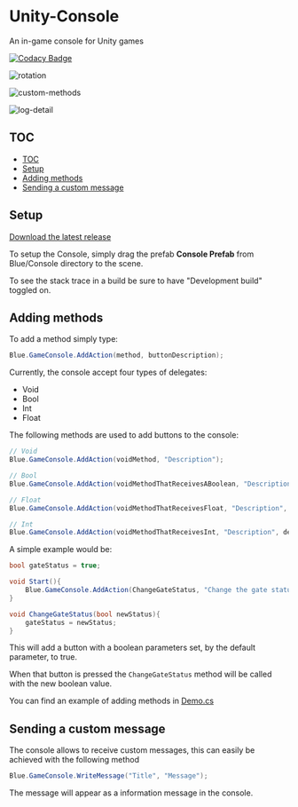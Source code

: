 # Unity-Console
An in-game console for Unity games

[![Codacy Badge](https://api.codacy.com/project/badge/Grade/f8a05421a37846c2a7a2156284a773ad)](https://www.codacy.com/app/javierbullrich/Unity-Console?utm_source=github.com&amp;utm_medium=referral&amp;utm_content=Bullrich/Unity-Console&amp;utm_campaign=Badge_Grade)

![rotation](Docs/rotation.png)

![custom-methods](Docs/custom-methods.png)

![log-detail](Docs/logs-detail.png)

## TOC

- [TOC](#TOC)
- [Setup](#Setup)
- [Adding methods](#adding-methods)
- [Sending a custom message](#sending-a-custom-message)

## Setup

[Download the latest release](../../releases)

To setup the Console, simply drag the prefab **Console Prefab** from Blue/Console directory to the scene.

To see the stack trace in a build be sure to have "Development build" toggled on.

 ## Adding methods

To add a method simply type: 
```csharp
Blue.GameConsole.AddAction(method, buttonDescription);
```

 Currently, the console accept four types of delegates:
 - Void
 - Bool
 - Int
 - Float

The following methods are used to add buttons to the console:

 ```csharp
 // Void
Blue.GameConsole.AddAction(voidMethod, "Description");

// Bool
Blue.GameConsole.AddAction(voidMethodThatReceivesABoolean, "Description", defaultValue = false);

// Float
Blue.GameConsole.AddAction(voidMethodThatReceivesFloat, "Description", defaultValue = 0f);

// Int
Blue.GameConsole.AddAction(voidMethodThatReceivesInt, "Description", defaultValue = 0);
 ```

 A simple example would be:

 ```csharp
 bool gateStatus = true;

 void Start(){
     Blue.GameConsole.AddAction(ChangeGateStatus, "Change the gate status", gateStatus);
 }

 void ChangeGateStatus(bool newStatus){
     gateStatus = newStatus;
 }
 ```

This will add a button with a boolean parameters set, by the default parameter, to true.

When that button is pressed the `ChangeGateStatus` method will be called with the new boolean value.

 You can find an example of adding methods in [Demo.cs](Assets/Blue/Console/Demo/Demo.cs)

 ## Sending a custom message

 The console allows to receive custom messages, this can easily be achieved with the following method
 ```csharp
 Blue.GameConsole.WriteMessage("Title", "Message");
 ```

 The message will appear as a information message in the console.
